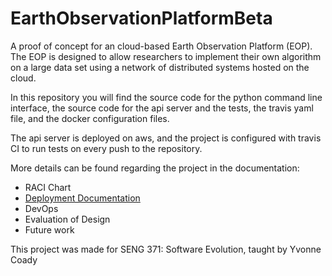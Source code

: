 # EarthObservationPlatformBeta
A proof of concept for an cloud-based Earth Observation Platform (EOP). The EOP is designed to allow researchers to implement their own algorithm on a large data set using a network of distributed systems hosted on the cloud.

In this repository you will find the source code for the python command line interface, the source code for the api server and the tests, the travis yaml file, and the docker configuration files.

The api server is deployed on aws, and the project is configured with travis CI to run tests on every push to the repository.

More details can be found regarding the project in the documentation:
 - RACI Chart
 - [Deployment Documentation](https://github.com/csamcharles/EarthObservationPlatformBeta/blob/master/Deployment%20Documentation.md)
 - DevOps
 - Evaluation of Design
 - Future work
 
 This project was made for SENG 371: Software Evolution, taught by Yvonne Coady
